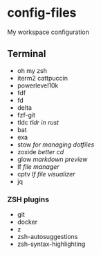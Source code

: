 # config-files

My workspace configuration

## Terminal

- oh my zsh
- iterm2 cattpuccin
- powerlevel10k
- fdf
- fd
- delta
- fzf-git
- tldc _tldr in rust_
- bat
- exa
- stow _for managing dotfiles_
- zoxide _better cd_
- glow _markdown preview_
- lf _file manager_
- cptv _lf file visualizer_
- jq

### ZSH plugins

- git
- docker
- z
- zsh-autosuggestions
- zsh-syntax-highlighting
